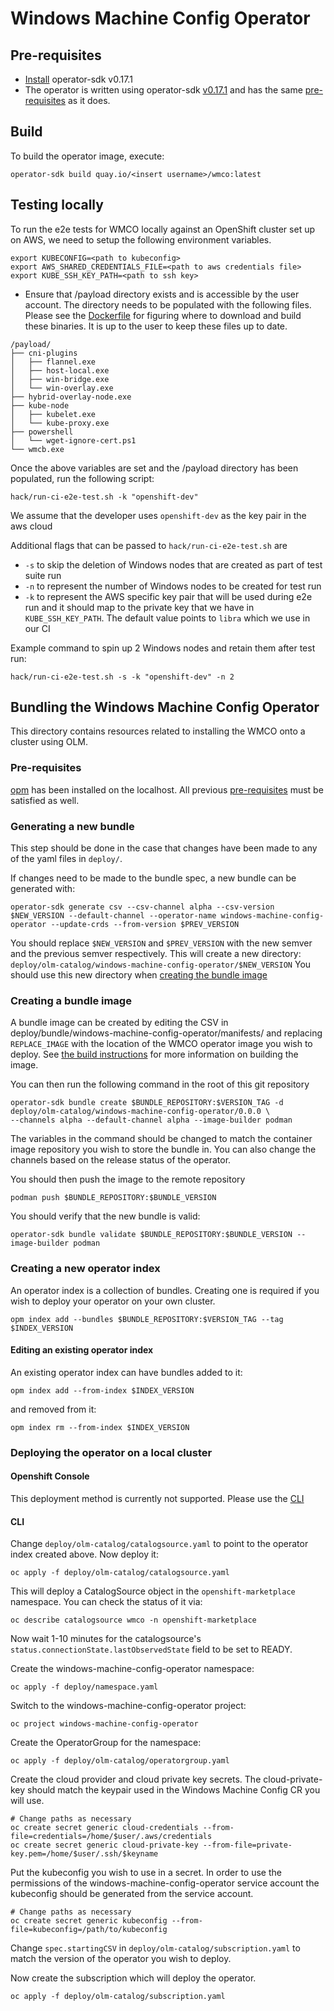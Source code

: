 # Windows Machine Config Operator

## Pre-requisites
- [Install](https://github.com/operator-framework/operator-sdk/blob/v0.17.x/doc/user/install-operator-sdk.md) operator-sdk
  v0.17.1
- The operator is written using operator-sdk [v0.17.1](https://github.com/operator-framework/operator-sdk/releases/tag/v0.17.1)
  and has the same [pre-requisites](https://github.com/operator-framework/operator-sdk/tree/v0.17.x#prerequisites) as it
  does.

## Build
To build the operator image, execute:
```shell script
operator-sdk build quay.io/<insert username>/wmco:latest
```

## Testing locally
To run the e2e tests for WMCO locally against an OpenShift cluster set up on AWS, we need to setup the following environment variables.
```shell script
export KUBECONFIG=<path to kubeconfig>
export AWS_SHARED_CREDENTIALS_FILE=<path to aws credentials file>
export KUBE_SSH_KEY_PATH=<path to ssh key>
```
- Ensure that /payload directory exists and is accessible by the user account. The directory needs to be populated with the following files. Please see the [Dockerfile](https://github.com/openshift/windows-machine-config-operator/blob/master/build/Dockerfile) for figuring where to download and build these binaries. It is up to the user to keep these files up to date.
```
/payload/
├── cni-plugins
│   ├── flannel.exe
│   ├── host-local.exe
│   ├── win-bridge.exe
│   └── win-overlay.exe
├── hybrid-overlay-node.exe
├── kube-node
│   ├── kubelet.exe
│   └── kube-proxy.exe
├── powershell
│   └── wget-ignore-cert.ps1
└── wmcb.exe
```
Once the above variables are set and the /payload directory has been populated, run the following script:
```shell script
hack/run-ci-e2e-test.sh -k "openshift-dev"
```
We assume that the developer uses `openshift-dev` as the key pair in the aws cloud

Additional flags that can be passed to `hack/run-ci-e2e-test.sh` are
- `-s` to skip the deletion of Windows nodes that are created as part of test suite run
- `-n` to represent the number of Windows nodes to be created for test run
- `-k` to represent the AWS specific key pair that will be used during e2e run and it should map to the private key
       that we have in `KUBE_SSH_KEY_PATH`. The default value points to `libra` which we use in our CI
       
Example command to spin up 2 Windows nodes and retain them after test run:
```
hack/run-ci-e2e-test.sh -s -k "openshift-dev" -n 2      
```
        
## Bundling the Windows Machine Config Operator
This directory contains resources related to installing the WMCO onto a cluster using OLM.

### Pre-requisites
[opm](https://github.com/operator-framework/operator-registry/) has been installed on the localhost.
All previous [pre-requisites](#pre-requisites) must be satisfied as well.

### Generating a new bundle
This step should be done in the case that changes have been made to any of the yaml files in `deploy/`.

If changes need to be made to the bundle spec, a new bundle can be generated with:
```shell script
operator-sdk generate csv --csv-channel alpha --csv-version $NEW_VERSION --default-channel --operator-name windows-machine-config-operator --update-crds --from-version $PREV_VERSION
```

You should replace `$NEW_VERSION` and `$PREV_VERSION` with the new semver and the previous semver respectively.
This will create a new directory: `deploy/olm-catalog/windows-machine-config-operator/$NEW_VERSION`
You should use this new directory when [creating the bundle image](#creating-a-bundle-image)

### Creating a bundle image
A bundle image can be created by editing the CSV in deploy/bundle/windows-machine-config-operator/manifests/
and replacing `REPLACE_IMAGE` with the location of the WMCO operator image you wish to deploy.
See [the build instructions](#build) for more information on building the image.

You can then run the following command in the root of this git repository
```shell script
operator-sdk bundle create $BUNDLE_REPOSITORY:$VERSION_TAG -d deploy/olm-catalog/windows-machine-config-operator/0.0.0 \
--channels alpha --default-channel alpha --image-builder podman
```
The variables in the command should be changed to match the container image repository you wish to store the bundle in.
You can also change the channels based on the release status of the operator.

You should then push the image to the remote repository
```shell script
podman push $BUNDLE_REPOSITORY:$BUNDLE_VERSION
```

You should verify that the new bundle is valid:
```shell script
operator-sdk bundle validate $BUNDLE_REPOSITORY:$BUNDLE_VERSION --image-builder podman
```

### Creating a new operator index
An operator index is a collection of bundles. Creating one is required if you wish to deploy your operator on your own
cluster.

```shell script
opm index add --bundles $BUNDLE_REPOSITORY:$VERSION_TAG --tag $INDEX_VERSION
```

#### Editing an existing operator index
An existing operator index can have bundles added to it:
```shell script
opm index add --from-index $INDEX_VERSION
```
and removed from it:
```shell script
opm index rm --from-index $INDEX_VERSION
```

### Deploying the operator on a local cluster
#### Openshift Console
This deployment method is currently not supported. Please use the [CLI](#cli)

#### CLI
Change `deploy/olm-catalog/catalogsource.yaml` to point to the operator index created above. Now deploy it:
```shell script
oc apply -f deploy/olm-catalog/catalogsource.yaml
```

This will deploy a CatalogSource object in the `openshift-marketplace` namespace. You can check the status of it via:
```shell script
oc describe catalogsource wmco -n openshift-marketplace
```

Now wait 1-10 minutes for the catalogsource's `status.connectionState.lastObservedState` field to be set to READY.

Create the windows-machine-config-operator namespace:
```shell script
oc apply -f deploy/namespace.yaml
```

Switch to the windows-machine-config-operator project:
```shell script
oc project windows-machine-config-operator
```

Create the OperatorGroup for the namespace:
```shell script
oc apply -f deploy/olm-catalog/operatorgroup.yaml
```

Create the cloud provider and cloud private key secrets. The cloud-private-key should match the keypair used in the
Windows Machine Config CR you will use.
```shell script
# Change paths as necessary
oc create secret generic cloud-credentials --from-file=credentials=/home/$user/.aws/credentials
oc create secret generic cloud-private-key --from-file=private-key.pem=/home/$user/.ssh/$keyname
```

Put the kubeconfig you wish to use in a secret. In order to use the permissions of the windows-machine-config-operator
service account the kubeconfig should be generated from the service account.
```shell script
# Change paths as necessary
oc create secret generic kubeconfig --from-file=kubeconfig=/path/to/kubeconfig
```

Change `spec.startingCSV` in `deploy/olm-catalog/subscription.yaml` to match the version of the operator you wish to deploy.

Now create the subscription which will deploy the operator.
```shell script
oc apply -f deploy/olm-catalog/subscription.yaml
```
